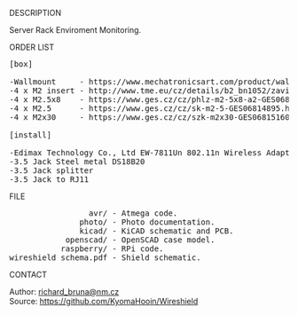 
DESCRIPTION

Server Rack Enviroment Monitoring.

ORDER LIST
<pre>
[box]

-Wallmount     - https://www.mechatronicsart.com/product/wall-mount-raspberry-pi-3-case/
-4 x M2 insert - http://www.tme.eu/cz/details/b2_bn1052/zavitove-vlozky/bossard/1386840/
-4 x M2.5x8    - https://www.ges.cz/cz/phlz-m2-5x8-a2-GES06815088.html
-4 x M2.5      - https://www.ges.cz/cz/sk-m2-5-GES06814895.html
-4 x M2x30     - https://www.ges.cz/cz/szk-m2x30-GES06815160.html

[install]

-Edimax Technology Co., Ltd EW-7811Un 802.11n Wireless Adapter [Realtek RTL8188CUS]
-3.5 Jack Steel metal DS18B20
-3.5 Jack splitter
-3.5 Jack to RJ11
</pre>
FILE
<pre>
                 avr/ - Atmega code.
               photo/ - Photo documentation.
               kicad/ - KiCAD schematic and PCB.
            openscad/ - OpenSCAD case model.
           raspberry/ - RPi code.
wireshield_schema.pdf - Shield schematic.
</pre>
CONTACT

Author: richard_bruna@nm.cz<br>
Source: https://github.com/KyomaHooin/Wireshield

